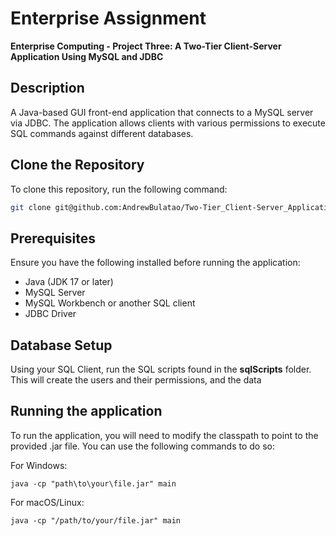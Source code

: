 # Enterprise Assignment
**Enterprise Computing - Project Three: A Two-Tier Client-Server Application Using MySQL and JDBC**  

## Description  
A Java-based GUI front-end application that connects to a MySQL server via JDBC. The application allows clients with various permissions to execute SQL commands against different databases.  

## Clone the Repository  
To clone this repository, run the following command:  

```sh
git clone git@github.com:AndrewBulatao/Two-Tier_Client-Server_Application.git
```

## Prerequisites
Ensure you have the following installed before running the application:
* Java (JDK 17 or later)
* MySQL Server
* MySQL Workbench or another SQL client
* JDBC Driver

## Database Setup
Using your SQL Client, run the SQL scripts found in the **sqlScripts** folder. This will create the users and their permissions, and the data 

## Running the application
To run the application, you will need to modify the classpath to point to the provided .jar file. You can use the following commands to do so:

For Windows:
```
java -cp "path\to\your\file.jar" main
```
For  macOS/Linux:
```
java -cp "/path/to/your/file.jar" main
```


